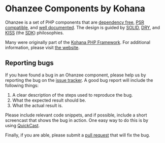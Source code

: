 # Ohanzee Components by Kohana

Ohanzee is a set of PHP components that are [dependency free][1], [PSR compatible][2],
and [well documented][3]. The design is guided by [SOLID][4], [DRY][5], and [KISS][6]
(the [SDK][7]) philosophies.

Many were originally part of the [Kohana PHP Framework][8].
For additional information, please visit [the website][9].

[1]: https://en.wikipedia.org/wiki/Dependency_injection
[2]: http://www.php-fig.org/psr/
[3]: http://ohanzee.org/guides/
[4]: http://en.wikipedia.org/wiki/SOLID_(object-oriented_design)
[5]: http://en.wikipedia.org/wiki/Don%27t_repeat_yourself
[6]: http://en.wikipedia.org/wiki/KISS_principle
[7]: http://ohanzee.org/the-sdk
[8]: http://kohanaframework.org/
[9]: http://ohanzee.org/

## Reporting bugs

If you have found a bug in an Ohanzee component, please help us by reporting the bug
on the [issue tracker][10]. A good bug report will include the following things:

1. A clear description of the steps used to reproduce the bug.
2. What the expected result should be.
3. What the actual result is.

Please include relevant code snippets, and if possible, include a short screencast
that shows the bug in action. One easy way to do this is by using [QuickCast][11].

Finally, if you are able, please submit a [pull request][12] that will fix the bug.

[10]: https://github.com/kohana/ohanzee-helpers/issues
[11]: http://quickcast.io/
[12]: https://github.com/kohana/ohanzee-helpers/pulls
